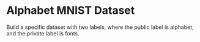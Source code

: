 # Alphabet MNIST Dataset
Build a specific dataset with two labels, where the public label is alphabet, and the private label is fonts.
